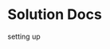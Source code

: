 # Solution Docs
setting up
<!-- You can include documentation, additional setup instructions, notes etc. here -->
